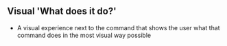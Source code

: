 ## Visual 'What does it do?'
- A visual experience next to the command that shows the user what that command does in the most visual way possible